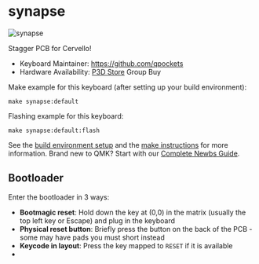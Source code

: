 # synapse

![synapse](https://i.imgur.com/OQNNPBh.jpg)

Stagger PCB for Cervello!

* Keyboard Maintainer: https://github.com/qpockets
* Hardware Availability: [P3D Store](https://p3dstore.com/products/cervello-acrylic-keyboard-case-and-pcb-group-buy?_pos=4&_sid=fd078da46&_ss=r&variant=40398412677304) Group Buy

Make example for this keyboard (after setting up your build environment):

    make synapse:default

Flashing example for this keyboard:

    make synapse:default:flash

See the [build environment setup](https://docs.qmk.fm/#/getting_started_build_tools) and the [make instructions](https://docs.qmk.fm/#/getting_started_make_guide) for more information. Brand new to QMK? Start with our [Complete Newbs Guide](https://docs.qmk.fm/#/newbs).

## Bootloader

Enter the bootloader in 3 ways:

* **Bootmagic reset**: Hold down the key at (0,0) in the matrix (usually the top left key or Escape) and plug in the keyboard
* **Physical reset button**: Briefly press the button on the back of the PCB - some may have pads you must short instead
* **Keycode in layout**: Press the key mapped to `RESET` if it is available
* 

